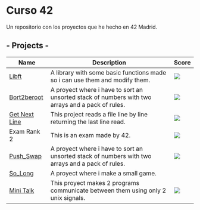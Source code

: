# Curso 42
Un repositorio con los proyectos que he hecho en 42 Madrid.
## - Projects -
| **Name** | **Description**| **Score**|
|----------|----------------|----------|
|[Libft](https://github.com/Zitro646/42_Libft)| A library with some basic functions made so i can use them and modify them.|<img src="https://badge42.herokuapp.com/api/project/mortiz-d/Libft">|
|[Bort2beroot](https://github.com/Zitro646/42_Born2beroot)| A proyect where i have to sort an unsorted stack of numbers with two arrays and a pack of rules.|<img src="https://badge42.herokuapp.com/api/project/mortiz-d/Born2beroot">|
|[Get Next Line](https://github.com/Zitro646/42_Get_Next_Line)| This project reads a file line by line returning the last line read.|<img src="https://badge42.herokuapp.com/api/project/mortiz-d/get_next_line">|
|Exam Rank 2| This is an exam made by 42.|<img src="https://badge42.herokuapp.com/api/project/mortiz-d/Exam Rank 02">|
|[Push_Swap](https://github.com/Zitro646/42_Push_Swap)| A proyect where i have to sort an unsorted stack of numbers with two arrays and a pack of rules.|<img src="https://badge42.herokuapp.com/api/project/mortiz-d/push_swap">|
|[So_Long](https://github.com/Zitro646/42_SoLong)| A proyect where i make a small game.|
|[Mini Talk](https://github.com/Zitro646/42_Minitalk)| This proyect makes 2 programs communicate between them using only 2 unix signals.|<img src="https://badge42.herokuapp.com/api/project/mortiz-d/minitalk">|


